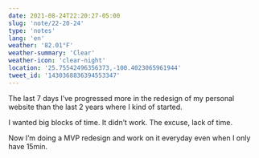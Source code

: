 ```yaml
---
date: 2021-08-24T22:20:27-05:00
slug: 'note/22-20-24'
type: 'notes'
lang: 'en'
weather: '82.01°F'
weather-summary: 'Clear'
weather-icon: 'clear-night'
location: '25.75542496356373,-100.4023065961944'
tweet_id: '1430368836394553347'
---
```

The last 7 days I’ve progressed more in the redesign of my personal website than the last 2 years where I kind of started.

I wanted big blocks of time. It didn’t work. The excuse, lack of time.

Now I’m doing a MVP redesign and work on it everyday even when I only have 15min.